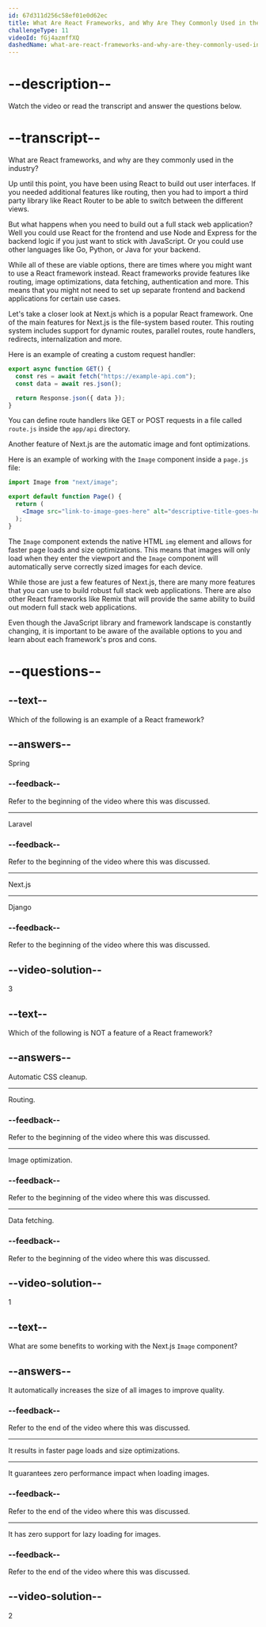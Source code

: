 ```yaml
---
id: 67d311d256c58ef01e0d62ec
title: What Are React Frameworks, and Why Are They Commonly Used in the Industry?
challengeType: 11
videoId: fGj4azmffXQ
dashedName: what-are-react-frameworks-and-why-are-they-commonly-used-in-the-industry
---
```


# --description--

Watch the video or read the transcript and answer the questions below.

# --transcript--

What are React frameworks, and why are they commonly used in the industry?

Up until this point, you have been using React to build out user interfaces. If you needed additional features like routing, then you had to import a third party library like React Router to be able to switch between the different views.

But what happens when you need to build out a full stack web application? Well you could use React for the frontend and use Node and Express for the backend logic if you just want to stick with JavaScript. Or you could use other languages like Go, Python, or Java for your backend.

While all of these are viable options, there are times where you might want to use a React framework instead. React frameworks provide features like routing, image optimizations, data fetching, authentication and more. This means that you might not need to set up separate frontend and backend applications for certain use cases.

Let's take a closer look at Next.js which is a popular React framework. One of the main features for Next.js is the file-system based router. This routing system includes support for dynamic routes, parallel routes, route handlers, redirects, internalization and more.

Here is an example of creating a custom request handler:

```js
export async function GET() {
  const res = await fetch("https://example-api.com");
  const data = await res.json();

  return Response.json({ data });
}
```

You can define route handlers like GET or POST requests in a file called `route.js` inside the `app/api` directory.

Another feature of Next.js are the automatic image and font optimizations.

Here is an example of working with the `Image` component inside a `page.js` file:

```jsx
import Image from "next/image";

export default function Page() {
  return (
    <Image src="link-to-image-goes-here" alt="descriptive-title-goes-here" />
  );
}
```

The `Image` component extends the native HTML `img` element and allows for faster page loads and size optimizations. This means that images will only load when they enter the viewport and the `Image` component will automatically serve correctly sized images for each device.

While those are just a few features of Next.js, there are many more features that you can use to build robust full stack web applications. There are also other React frameworks like Remix that will provide the same ability to build out modern full stack web applications.

Even though the JavaScript library and framework landscape is constantly changing, it is important to be aware of the available options to you and learn about each framework's pros and cons.

# --questions--

## --text--

Which of the following is an example of a React framework?

## --answers--

Spring

### --feedback--

Refer to the beginning of the video where this was discussed.

---

Laravel

### --feedback--

Refer to the beginning of the video where this was discussed.

---

Next.js

---

Django

### --feedback--

Refer to the beginning of the video where this was discussed.

## --video-solution--

3

## --text--

Which of the following is NOT a feature of a React framework?

## --answers--

Automatic CSS cleanup.

---

Routing.

### --feedback--

Refer to the beginning of the video where this was discussed.

---

Image optimization.

### --feedback--

Refer to the beginning of the video where this was discussed.

---

Data fetching.

### --feedback--

Refer to the beginning of the video where this was discussed.

## --video-solution--

1

## --text--

What are some benefits to working with the Next.js `Image` component?

## --answers--

It automatically increases the size of all images to improve quality.

### --feedback--

Refer to the end of the video where this was discussed.

---

It results in faster page loads and size optimizations.

---

It guarantees zero performance impact when loading images.

### --feedback--

Refer to the end of the video where this was discussed.

---

It has zero support for lazy loading for images.

### --feedback--

Refer to the end of the video where this was discussed.

## --video-solution--

2
